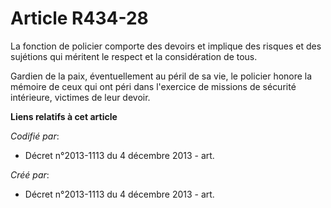 # Article R434-28

La fonction de policier comporte des devoirs et implique des risques et des sujétions qui méritent le respect et la
considération de tous.

Gardien de la paix, éventuellement au péril de sa vie, le policier honore la mémoire de ceux qui ont péri dans l'exercice de
missions de sécurité intérieure, victimes de leur devoir.

**Liens relatifs à cet article**

_Codifié par_:

  - Décret n°2013-1113 du 4 décembre 2013 - art.

_Créé par_:

  - Décret n°2013-1113 du 4 décembre 2013 - art.
